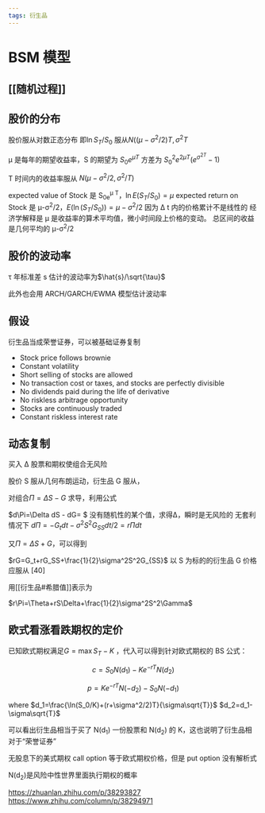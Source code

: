 ```yaml
---
tags: 衍生品
---
```

# BSM 模型
## [[随机过程]]
## 股价的分布

股价服从对数正态分布 即$\ln S_T/S_0$ 服从$N((\mu-\sigma^2/2)T,\sigma^2T$

&mu; 是每年的期望收益率，S 的期望为 $S_0e^{\mu T}$ 方差为 $S_0^2e^{2\mu T}(e^{\sigma^{2T}}-1)$

T 时间内的收益率服从 $N(\mu-\sigma^2/2,\sigma^2/T)$

expected value of Stock 是 S<sub>0e</sub><sup>&mu; T</sup>，$\ln E(S_T/S_0) = \mu$ expected return on Stock 是 &mu;-&sigma;<sup>2</sup>/2，$E(\ln (S_T/S_0) ) =\mu - \sigma^2/2$ 因为 &Delta; t 内的价格累计不是线性的 经济学解释是 &mu; 是收益率的算术平均值，微小时间段上价格的变动。 总区间的收益是几何平均的 &mu;-&sigma;<sup>2</sup>/2

## 股价的波动率

&tau; 年标准差 s 估计的波动率为$\hat{s}/\sqrt{\tau}$

此外也会用 ARCH/GARCH/EWMA 模型估计波动率

## 假设

衍生品当成荣誉证券，可以被基础证券复制

-   Stock price follows brownie
-   Constant volatility
-   Short selling of stocks are allowed
-   No transaction cost or taxes, and stocks are perfectly divisible
-   No dividends paid during the life of derivative
-   No riskless arbitrage opportunity
-   Stocks are continuously traded
-   Constant riskless interest rate

## 动态复制

买入 &Delta; 股票和期权使组合无风险

股价 S 服从几何布朗运动，衍生品 G 服从，

对组合$\Pi=\Delta S -G$ 求导，利用公式

$d\Pi=\Delta dS - dG= $ 没有随机性的某个值，求得&Delta;，瞬时是无风险的 无套利情况下 $d\Pi=-G_tdt-\sigma^2S^2G_{SS}dt/2=r\Pi dt$

又$\Pi=\Delta S+G$，可以得到

$rG=G_t+rG_SS+\frac{1}{2}\sigma^2S^2G_{SS}$ 以 S 为标的的衍生品 G 价格应服从 [40]

用[[衍生品#希腊值]]表示为

$r\Pi=\Theta+rS\Delta+\frac{1}{2}\sigma^2S^2\Gamma$

## 欧式看涨看跌期权的定价

已知欧式期权满足$G=\max{S_T-K}$ ，代入可以得到针对欧式期权的 BS 公式：

$$c=S_0N(d_1)-Ke^{-rT}N(d_2)$$

$$p=Ke^{-rT}N(-d_2)-S_0N(-d_1)$$

where $d_1=\frac{\ln(S_0/K)+(r+\sigma^2/2)T}{\sigma\sqrt{T}}$ $d_2=d_1-\sigma\sqrt{T}$

可以看出衍生品相当于买了 N(d<sub>1</sub>) 一份股票和 N(d<sub>2</sub>) 的 K，这也说明了衍生品相对于“荣誉证券”

无股息下的美式期权 call option 等于欧式期权价格，但是 put option 没有解析式

N(d<sub>2</sub>)是风险中性世界里面执行期权的概率

<https://zhuanlan.zhihu.com/p/38293827> 
<https://www.zhihu.com/column/p/38294971>
